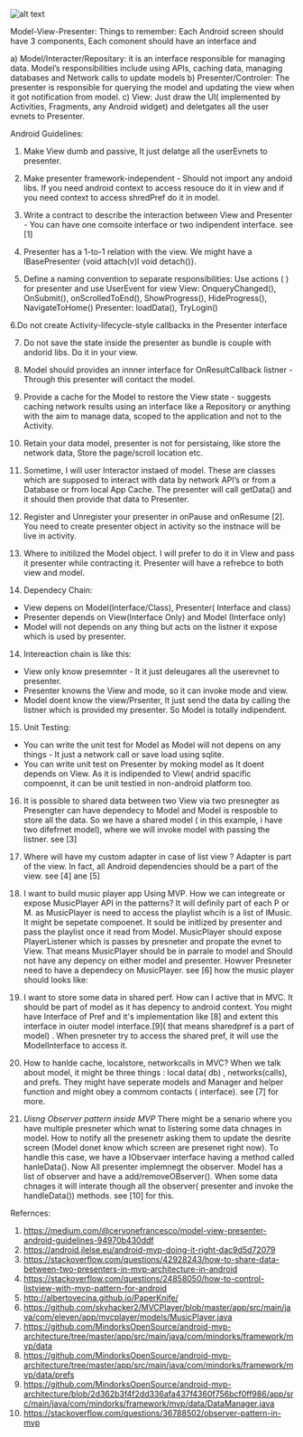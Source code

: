 ![alt text](https://upday.github.io/images/blog/model_view_presenter/mvp.png)

Model-View-Presenter: Things to remember:
Each Android screen should have 3 components, Each comonent should have an interface and 

a) Model/Interacter/Repositary: it is an interface responsible for managing data. Model’s responsibilities include using APIs, caching data, managing databases and Network calls to update models
b) Presenter/Controler: The presenter is responsible for querying the model and updating the view when it got notification from model.
c) View: Just draw the UI( implemented by Activities, Fragments, any Android widget) and deletgates all the user evnets to Presenter.

Android Guidelines:

1. Make View dumb and passive, It just delatge all the userEvnets to presenter.

2. Make presenter framework-independent - Should not import any andoid libs. If you need android context to access resouce do it in view and if you need context to access shredPref do it in model.

3. Write a contract to describe the interaction between View and Presenter - You can have one comsoite interface or two indipendent interface. see [1]

4. Presenter has a 1-to-1 relation with the view. We might have a IBasePresenter {void attach(v)l void detach()}.

5. Define a naming convention to separate responsibilities: Use actions (  ) for presenter and use UserEvent for view
View: OnqueryChanged(), OnSubmit(), onScrolledToEnd(), ShowProgress(), HideProgress(), NavigateToHome()
Presenter: loadData(), TryLogin()

6.Do not create Activity-lifecycle-style callbacks in the Presenter interface

7. Do not save the state inside the presenter as bundle is couple with andorid libs. Do it in your view.

8. Model should provides an innner interface for OnResultCallback listner - Through this presenter will contact the model.

9. Provide a cache for the Model to restore the View state - suggests caching network results using an interface like a Repository or anything with the aim to manage data, scoped to the application and not to the Activity.

10. Retain your data model, presenter is not for persistaing, like store the network data, Store the page/scroll location etc.

11. Sometime, I will user Interactor instaed of model. These are classes which are supposed to interact with data by network API’s or from a Database or from local App Cache. The presenter will call getData() and it should then provide that data to Presenter.

12. Register and Unregister your presenter in onPause and onResume [2]. You need to create presenter object in activity so the instnace will be live in activity.

13. Where to initilized the Model object. I will prefer to do it in View and pass it presenter while contracting it. Presenter will have a refrebce to both view and model.

14. Dependecy Chain:
- View depens on Model(Interface/Class), Presenter( Interface and class)
- Presenter depends on View(Interface Only) and Model (Interface only)
- Model will not depends on any thing but acts on the listner it expose which is used by presenter.

14. Intereaction chain is like this:
- View only know presemnter - It it just deleugares all the userevnet to presenter. 
- Presenter knowns the View and mode, so it can invoke mode and view.
- Model doent know the view/Prsenter, It just send the data by calling the listner which is provided my presenter. So Model is totally indipendent.

15. Unit Testing:
- You can write the unit test for Model as Model will not depens on any things - It just a network call or save load using sqlite.
- You can write unit test on Presenter by moking model as It doent depends on View. As it is indipended to View( andrid spacific compoennt, it can be unit testied in non-android platform too.

16. It is possible to shared data between two View via two presnegter as Presengter can have dependecy to Model and Model is resposble to store all the data. So we have a shared model ( in this example, i have two difefrnet model), where we will invoke model with passing the listner. see [3]

17. Where will have my custom adapter in case of list view ? Adapter is part of the view. In fact, all Android dependencies should be a part of the view. see [4] ane [5]

18. I want to build music player app Using MVP. How we can integreate or expose MusicPlayer API in the patterns? It will definily part of each P or M. as MusicPlayer is need to access the playlist whcih is a list of IMusic. It might be sepetate compoenet. It sould be initlized by presenter and pass the playlist once it read from Model. MusicPlayer should expose PlayerListener which is passes by presneter and propate the evnet to View. That means MusicPlayer should be in parrale to model and Should not have any depency on either model and presenter. Howver Presneter need to have a dependecy on MusicPlayer. see [6] how the music player should looks like:

19. I want to store some data in shared perf. How can I active that in MVC. It should be part of model as it has depency to android context. You might have Interface of Pref and it's implementation like [8] and extent this interface in oiuter model interface.[9]( that means sharedpref is a part of model) . When presneter try to access the shared pref, it will use the ModelInterface to access it. 

20. How to hanlde cache, localstore, networkcalls in MVC? When we talk about model, it might be three things : local data( db) , networks(calls), and prefs. They might have seperate models and Manager and helper function and might obey a commom contacts ( interface). see [7] for more.

21. *Uisng Observer pattern inside MVP* There might be a senario where you have multiple presneter which wnat to listering some data chnages in model. How to notify all the presenetr asking them to update the desrite screen (Model donet know which screen are presenet right now). To handle this case, we have a IObservaer interface having a method called hanleData(). Now All presenter implemnegt the observer. Model has a list of observer and have a add/removeOBserver(). When some data chnages it will interate though all the observer( presenter and invoke the handleData()) methods. see [10] for this.











Refernces: 
1. https://medium.com/@cervonefrancesco/model-view-presenter-android-guidelines-94970b430ddf
2. https://android.jlelse.eu/android-mvp-doing-it-right-dac9d5d72079
3. https://stackoverflow.com/questions/42928243/how-to-share-data-between-two-presenters-in-mvp-architecture-in-android
4. https://stackoverflow.com/questions/24858050/how-to-control-listview-with-mvp-pattern-for-android
5. http://albertovecina.github.io/PaperKnife/
6. https://github.com/skyhacker2/MVCPlayer/blob/master/app/src/main/java/com/eleven/app/mvcplayer/models/MusicPlayer.java
7. https://github.com/MindorksOpenSource/android-mvp-architecture/tree/master/app/src/main/java/com/mindorks/framework/mvp/data
8. https://github.com/MindorksOpenSource/android-mvp-architecture/tree/master/app/src/main/java/com/mindorks/framework/mvp/data/prefs
9. https://github.com/MindorksOpenSource/android-mvp-architecture/blob/2d362b3f4f2dd336afa437f4360f756bcf0ff986/app/src/main/java/com/mindorks/framework/mvp/data/DataManager.java
10. https://stackoverflow.com/questions/36788502/observer-pattern-in-mvp
